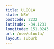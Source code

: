 ```yaml
---
title: ULOOLA
state: NSW
postcode: 2232
latitude: -34.1231
longitude: 151.0243
url: /nsw/uloola/
layout: suburb
---
```

